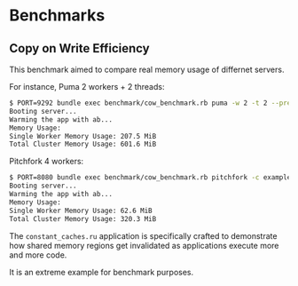 # Benchmarks

## Copy on Write Efficiency

This benchmark aimed to compare real memory usage of differnet servers.

For instance, Puma 2 workers + 2 threads:

```bash
$ PORT=9292 bundle exec benchmark/cow_benchmark.rb puma -w 2 -t 2 --preload
Booting server...
Warming the app with ab...
Memory Usage:
Single Worker Memory Usage: 207.5 MiB
Total Cluster Memory Usage: 601.6 MiB
```

Pitchfork 4 workers:

```bash
$ PORT=8080 bundle exec benchmark/cow_benchmark.rb pitchfork -c examples/pitchfork.conf.minimal.rb 
Booting server...
Warming the app with ab...
Memory Usage:
Single Worker Memory Usage: 62.6 MiB
Total Cluster Memory Usage: 320.3 MiB
```

The `constant_caches.ru` application is specifically crafted to demonstrate how shared memory regions
get invalidated as applications execute more and more code.

It is an extreme example for benchmark purposes.
